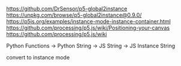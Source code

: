 https://github.com/DrSensor/p5-global2instance
https://unpkg.com/browse/p5-global2instance@0.9.0/
https://p5js.org/examples/instance-mode-instance-container.html
https://github.com/processing/p5.js/wiki/Positioning-your-canvas
https://github.com/processing/p5.js/wiki

Python Functions -> Python String -> JS String -> JS Instance String

convert to instance mode